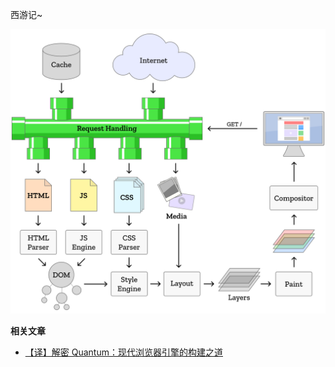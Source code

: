 西游记~

![浏览器](./assert/browser.png)

**相关文章**
* [【译】解密 Quantum：现代浏览器引擎的构建之道](https://juejin.im/post/591bc865a22b9d00583c17b8)